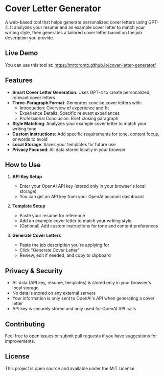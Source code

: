 # Cover Letter Generator

A web-based tool that helps generate personalized cover letters using GPT-4. It analyzes your resume and an example cover letter to match your writing style, then generates a tailored cover letter based on the job description you provide.

## Live Demo

You can use this tool at: https://mrtoronto.github.io/cover-letter-generator/

## Features

- **Smart Cover Letter Generation**: Uses GPT-4 to create personalized, relevant cover letters
- **Three-Paragraph Format**: Generates concise cover letters with:
  - Introduction: Overview of experience and fit
  - Experience Details: Specific relevant experiences
  - Professional Conclusion: Brief closing paragraph
- **Style Matching**: Analyzes your example cover letter to match your writing tone
- **Custom Instructions**: Add specific requirements for tone, content focus, or words to avoid
- **Local Storage**: Saves your templates for future use
- **Privacy Focused**: All data stored locally in your browser

## How to Use

1. **API Key Setup**
   - Enter your OpenAI API key (stored only in your browser's local storage)
   - You can get an API key from your OpenAI account dashboard

2. **Template Setup**
   - Paste your resume for reference
   - Add an example cover letter to match your writing style
   - (Optional) Add custom instructions for tone and content preferences

3. **Generate Cover Letters**
   - Paste the job description you're applying for
   - Click "Generate Cover Letter"
   - Review, edit if needed, and copy to clipboard

## Privacy & Security

- All data (API key, resume, templates) is stored only in your browser's local storage
- No data is stored on any external servers
- Your information is only sent to OpenAI's API when generating a cover letter
- API key is securely stored and only used for OpenAI API calls

## Contributing

Feel free to open issues or submit pull requests if you have suggestions for improvements.

## License

This project is open source and available under the MIT License.
